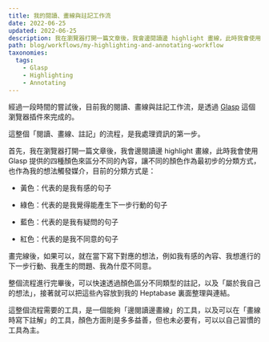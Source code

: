 ```yaml
---
title: 我的閱讀、畫線與註記工作流
date: 2022-06-25
updated: 2022-06-25
description: 我在瀏覽器打開一篇文章後，我會邊閱讀邊 highlight 畫線，此時我會使用 Glasp 提供的四種顏色來區分不同的內容，讓不同的顏色作為最初步的分類方式，也作為我的想法觸發媒介。
path: blog/workflows/my-highlighting-and-annotating-workflow
taxonomies:
  tags: 
    - Glasp
    - Highlighting
    - Annotating
---
```


經過一段時間的嘗試後，目前我的閱讀、畫線與註記工作流，是透過 [Glasp](https://glasp.co/) 這個瀏覽器插件來完成的。

這整個「閱讀、畫線、註記」的流程，是我處理資訊的第一步。

首先，我在瀏覽器打開一篇文章後，我會邊閱讀邊 highlight 畫線，此時我會使用 Glasp 提供的四種顏色來區分不同的內容，讓不同的顏色作為最初步的分類方式，也作為我的想法觸發媒介，目前的分類方式是：

* 黃色：代表的是我有感的句子

* 綠色：代表的是我覺得能產生下一步行動的句子

* 藍色：代表的是我有疑問的句子

* 紅色：代表的是我不同意的句子

畫完線後，如果可以，就在當下寫下對應的想法，例如我有感的內容、我想進行的下一步行動、我產生的問題、我為什麼不同意。

整個流程進行完畢後，可以快速透過顏色區分不同類型的註記，以及「屬於我自己的想法」，接著就可以把這些內容放到我的 Heptabase 裏面整理與連結。

這整個流程需要的工具，是一個能夠「邊閱讀邊畫線」的工具，以及可以在「畫線時寫下註解」的工具，顏色方面則是多多益善，但也未必要有，可以以自己習慣的工具為主。